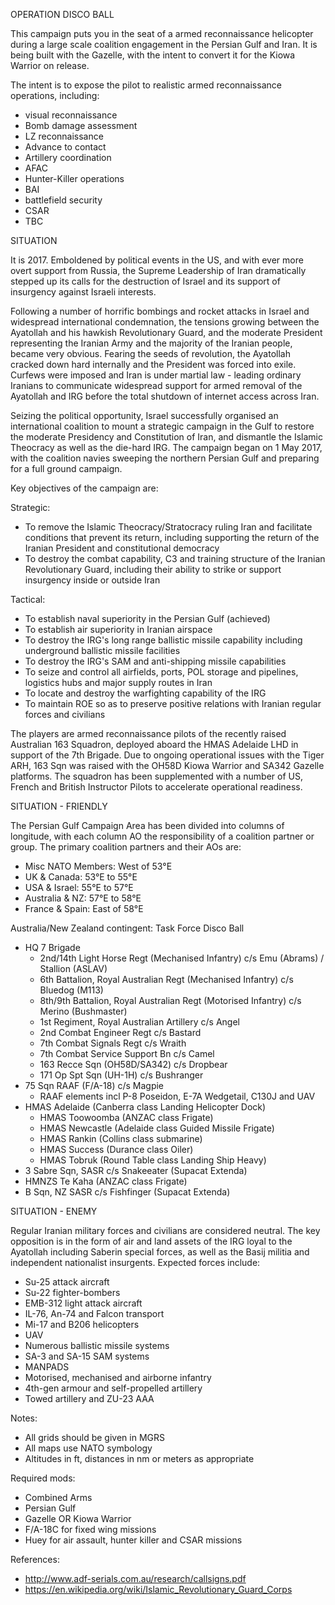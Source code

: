 OPERATION DISCO BALL

This campaign puts you in the seat of a armed reconnaissance helicopter during a large scale coalition engagement in the Persian Gulf and Iran. It is being built with the Gazelle, with the intent to convert it for the Kiowa Warrior on release.

The intent is to expose the pilot to realistic armed reconnaissance operations, including:

* visual reconnaissance
* Bomb damage assessment
* LZ reconnaissance
* Advance to contact
* Artillery coordination
* AFAC
* Hunter-Killer operations
* BAI
* battlefield security
* CSAR
* TBC

SITUATION

It is 2017. Emboldened by political events in the US, and with ever more overt support from Russia, the Supreme Leadership of Iran dramatically stepped up its calls for the destruction of Israel and its support of insurgency against Israeli interests.

Following a number of horrific bombings and rocket attacks in Israel and widespread international condemnation, the tensions growing between the Ayatollah and his hawkish Revolutionary Guard, and the moderate President representing the Iranian Army and the majority of the Iranian people, became very obvious. Fearing the seeds of revolution, the Ayatollah cracked down hard internally and the President was forced into exile. Curfews were imposed and Iran is under martial law - leading ordinary Iranians to communicate widespread support for armed removal of the Ayatollah and IRG before the total shutdown of internet access across Iran.

Seizing the political opportunity, Israel successfully organised an international coalition to mount a strategic campaign in the Gulf to restore the moderate Presidency and Constitution of Iran, and dismantle the Islamic Theocracy as well as the die-hard IRG. The campaign began on 1 May 2017, with the coalition navies sweeping the northern Persian Gulf and preparing for a full ground campaign.

Key objectives of the campaign are:

Strategic:
* To remove the Islamic Theocracy/Stratocracy ruling Iran and facilitate conditions that prevent its return, including supporting the return of the Iranian President and constitutional democracy
* To destroy the combat capability, C3 and training structure of the Iranian Revolutionary Guard, including their ability to strike or support insurgency inside or outside Iran

Tactical:
* To establish naval superiority in the Persian Gulf (achieved)
* To establish air superiority in Iranian airspace
* To destroy the IRG's long range ballistic missile capability including underground ballistic missile facilities
* To destroy the IRG's SAM and anti-shipping missile capabilities
* To seize and control all airfields, ports, POL storage and pipelines, logistics hubs and major supply routes in Iran
* To locate and destroy the warfighting capability of the IRG
* To maintain ROE so as to preserve positive relations with Iranian regular forces and civilians

The players are armed reconnaissance pilots of the recently raised Australian 163 Squadron, deployed aboard the HMAS Adelaide LHD in support of the 7th Brigade. Due to ongoing operational issues with the Tiger ARH, 163 Sqn was raised with the OH58D Kiowa Warrior and SA342 Gazelle platforms. The squadron has been supplemented with a number of US, French and British Instructor Pilots to accelerate operational readiness.

SITUATION - FRIENDLY

The Persian Gulf Campaign Area has been divided into columns of longitude, with each column AO the responsibility of a coalition partner or group. The primary coalition partners and their AOs are:

* Misc NATO Members: West of 53°E
* UK & Canada: 53°E to 55°E
* USA & Israel: 55°E to 57°E
* Australia & NZ: 57°E to 58°E
* France & Spain: East of 58°E

Australia/New Zealand contingent: Task Force Disco Ball

* HQ 7 Brigade
  * 2nd/14th Light Horse Regt (Mechanised Infantry) c/s Emu (Abrams) / Stallion (ASLAV)
  * 6th Battalion, Royal Australian Regt (Mechanised Infantry) c/s Bluedog (M113)
  * 8th/9th Battalion, Royal Australian Regt (Motorised Infantry) c/s Merino (Bushmaster)
  * 1st Regiment, Royal Australian Artillery c/s Angel
  * 2nd Combat Engineer Regt c/s Bastard
  * 7th Combat Signals Regt c/s Wraith
  * 7th Combat Service Support Bn c/s Camel
  * 163 Recce Sqn (OH58D/SA342) c/s Dropbear
  * 171 Op Spt Sqn (UH-1H) c/s Bushranger
* 75 Sqn RAAF (F/A-18) c/s Magpie
  * RAAF elements incl P-8 Poseidon, E-7A Wedgetail, C130J and UAV
* HMAS Adelaide (Canberra class Landing Helicopter Dock)
  * HMAS Toowoomba (ANZAC class Frigate)
  * HMAS Newcastle (Adelaide class Guided Missile Frigate)
  * HMAS Rankin (Collins class submarine)
  * HMAS Success (Durance class Oiler)
  * HMAS Tobruk (Round Table class Landing Ship Heavy)
* 3 Sabre Sqn, SASR c/s Snakeeater (Supacat Extenda)
* HMNZS Te Kaha (ANZAC class Frigate)
* B Sqn, NZ SASR c/s Fishfinger (Supacat Extenda)

SITUATION - ENEMY

Regular Iranian military forces and civilians are considered neutral. The key opposition is in the form of air and land assets of the IRG loyal to the Ayatollah including Saberin special forces, as well as the Basij militia and independent nationalist insurgents. Expected forces include:

* Su-25 attack aircraft
* Su-22 fighter-bombers
* EMB-312 light attack aircraft
* IL-76, An-74 and Falcon transport
* Mi-17 and B206 helicopters
* UAV
* Numerous ballistic missile systems
* SA-3 and SA-15 SAM systems
* MANPADS
* Motorised, mechanised and airborne infantry
* 4th-gen armour and self-propelled artillery
* Towed artillery and ZU-23 AAA

Notes:

* All grids should be given in MGRS
* All maps use NATO symbology
* Altitudes in ft, distances in nm or meters as appropriate

Required mods:
* Combined Arms
* Persian Gulf
* Gazelle OR Kiowa Warrior
* F/A-18C for fixed wing missions
* Huey for air assault, hunter killer and CSAR missions

References:

* http://www.adf-serials.com.au/research/callsigns.pdf
* https://en.wikipedia.org/wiki/Islamic_Revolutionary_Guard_Corps
